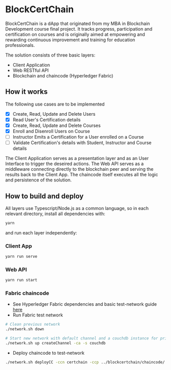 # BlockCertChain
BlockCertChain is a dApp that originated from my MBA in Blockchain Development course final project.
It tracks progress, participation and certification on courses and is originally aimed at empowering and rewarding continuous improvement and training for education professionals.

The solution consists of three basic layers:
* Client Application
* Web RESTful API
* Blockchain and chaincode (Hyperledger Fabric)


## How it works
The following use cases are to be implemented
- [x] Create, Read, Update and Delete Users
- [x] Read User's Certification details
- [x] Create, Read, Update and Delete Courses
- [x] Enroll and Disenroll Users on Course
- [ ] Instructor Emits a Certification for a User enrolled on a Course
- [ ] Validate Certification's details with Student, Instructor and Course details

The Client Application serves as a presentation layer and as an User Interface to trigger the deseired actions.
The Web API serves as a middleware connecting directly to the blockchain peer and serving the results back to the Client App.
The chaincode itself executes all the logic and persistence of the solution.

## How to build and deploy
All layers use Typescript/Node.js as a common language, so in each relevant directory, install all dependencies with:
``` bash
yarn
```
and run each layer independently:

### Client App
``` bash
yarn run serve
```

### Web API
``` bash
yarn run start
```

### Fabric chaincode
* See Hyperledger Fabric dependencies and basic test-network guide [here](https://hyperledger-fabric.readthedocs.io/en/release-2.2/test_network.html)
* Run Fabric test network
``` bash
# Clean previous network
./network.sh down

# Start new network with default channel and a couchdb instance for private data
./network.sh up createChannel -ca -s couchdb
```
* Deploy chaincode to test-network
``` bash
./network.sh deployCC -ccn certchain -ccp ../blockcertchain/chaincode/ -ccl typescript -ccep "OR('Org1MSP.peer','Org2MSP.peer')" -cccg ../blockcertchain/chaincode/collections_config.json
```
